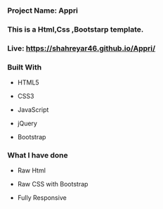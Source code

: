 
###  **Project Name:  Appri**
### **This is a Html,Css ,Bootstarp template.**
### Live:    https://shahreyar46.github.io/Appri/
### **Built With**

- HTML5

- CSS3
- JavaScript
- jQuery

- Bootstrap
### **What I have done**

- Raw Html

- Raw CSS with Bootstrap

- Fully Responsive

